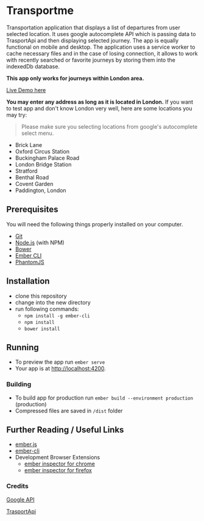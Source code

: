 # Transportme

Transportation application that displays a list of departures from user selected location. It uses google autocomplete API which is passing data to TrasportApi and then displaying selected journey. The app is equally functional on mobile and desktop. The application uses a service worker to cache necessary files and in the case of losing connection, it allows to work with recently searched or favorite journeys by storing them into the indexedDb database.

**This app only works for journeys within London area.**

[Live Demo here](https://transportme-26649.firebaseapp.com)

**You may enter any address as long as it is located in London.**
If you want to test app and don't know London very well, here are some locations you may try:
> Please make sure you selecting locations from google's autocomplete select menu.

  * Brick Lane
  * Oxford Circus Station
  * Buckingham Palace Road
  * London Bridge Station
  * Stratford
  * Benthal Road
  * Covent Garden
  * Paddington, London

## Prerequisites

You will need the following things properly installed on your computer.

* [Git](http://git-scm.com/)
* [Node.js](http://nodejs.org/) (with NPM)
* [Bower](http://bower.io/)
* [Ember CLI](http://ember-cli.com/)
* [PhantomJS](http://phantomjs.org/)

## Installation

* clone this repository
* change into the new directory
* run following commands:
  * `npm install -g ember-cli`
  * `npm install`
  * `bower install`

## Running

* To preview the app run `ember serve`
* Your app is at [http://localhost:4200](http://localhost:4200).


### Building
* To build app for production run  `ember build --environment production` (production)
* Compressed files are saved in `/dist` folder

## Further Reading / Useful Links

* [ember.js](http://emberjs.com/)
* [ember-cli](http://ember-cli.com/)
* Development Browser Extensions
  * [ember inspector for chrome](https://chrome.google.com/webstore/detail/ember-inspector/bmdblncegkenkacieihfhpjfppoconhi)
  * [ember inspector for firefox](https://addons.mozilla.org/en-US/firefox/addon/ember-inspector/)

### Credits
[Google API](https://developers.google.com/places/web-service/autocomplete)

[TrasportApi](https://developer.transportapi.com/)
